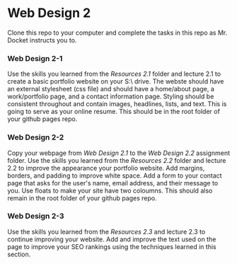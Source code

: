 # Web Design 2
Clone this repo to your computer and complete the tasks in this repo as Mr. Docket instructs you to. 

### Web Design 2-1
Use the skills you learned from the *Resources 2.1* folder and lecture 2.1 to create a basic portfolio website on your S:\ drive. The webste should have an external stylesheet (css file) and should have a home/about page, a work/portfolio page, and a contact information page. Styling should be consistent throughout and contain images, headlines, lists, and text. This is going to serve as your online resume. This should be in the root folder of your github pages repo.

### Web Design 2-2
Copy your webpage from *Web Design 2.1* to the *Web Design 2.2* assignment folder. Use the skills you learned from the *Resources 2.2* folder and lecture 2.2 to improve the appearance your portfolio website. Add margins, borders, and padding to improve white space. Add a form to your contact page that asks for the user's name, email address, and their message to you. Use floats to make your site have two coloumns. This should also remain in the root folder of your github pages repo.

### Web Design 2-3
Use the skills you learned from the *Resources 2.3*  and lecture 2.3 to continue improving your website. Add and improve the text used on the page to improve your SEO rankings using the techniques learned in this section.
